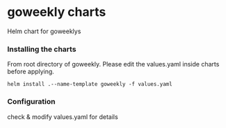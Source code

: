 # goweekly charts
Helm chart for goweeklys

### Installing the charts
From root directory of goweekly. Please edit the values.yaml inside charts before applying.
```
helm install .--name-template goweekly -f values.yaml
```

### Configuration
check & modify values.yaml for details
